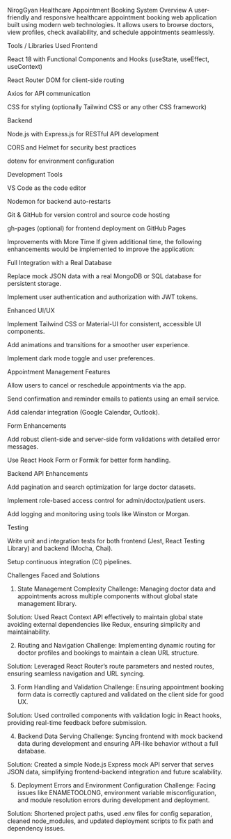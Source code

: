 NirogGyan Healthcare Appointment Booking System
Overview
A user-friendly and responsive healthcare appointment booking web application built using modern web technologies. It allows users to browse doctors, view profiles, check availability, and schedule appointments seamlessly.

Tools / Libraries Used
Frontend

React 18 with Functional Components and Hooks (useState, useEffect, useContext)

React Router DOM for client-side routing

Axios for API communication

CSS for styling (optionally Tailwind CSS or any other CSS framework)

Backend

Node.js with Express.js for RESTful API development

CORS and Helmet for security best practices

dotenv for environment configuration

Development Tools

VS Code as the code editor

Nodemon for backend auto-restarts

Git & GitHub for version control and source code hosting

gh-pages (optional) for frontend deployment on GitHub Pages

Improvements with More Time
If given additional time, the following enhancements would be implemented to improve the application:

Full Integration with a Real Database

Replace mock JSON data with a real MongoDB or SQL database for persistent storage.

Implement user authentication and authorization with JWT tokens.

Enhanced UI/UX

Implement Tailwind CSS or Material-UI for consistent, accessible UI components.

Add animations and transitions for a smoother user experience.

Implement dark mode toggle and user preferences.

Appointment Management Features

Allow users to cancel or reschedule appointments via the app.

Send confirmation and reminder emails to patients using an email service.

Add calendar integration (Google Calendar, Outlook).

Form Enhancements

Add robust client-side and server-side form validations with detailed error messages.

Use React Hook Form or Formik for better form handling.

Backend API Enhancements

Add pagination and search optimization for large doctor datasets.

Implement role-based access control for admin/doctor/patient users.

Add logging and monitoring using tools like Winston or Morgan.

Testing

Write unit and integration tests for both frontend (Jest, React Testing Library) and backend (Mocha, Chai).

Setup continuous integration (CI) pipelines.

Challenges Faced and Solutions
1. State Management Complexity
Challenge: Managing doctor data and appointments across multiple components without global state management library.

Solution: Used React Context API effectively to maintain global state avoiding external dependencies like Redux, ensuring simplicity and maintainability.

2. Routing and Navigation
Challenge: Implementing dynamic routing for doctor profiles and bookings to maintain a clean URL structure.

Solution: Leveraged React Router’s route parameters and nested routes, ensuring seamless navigation and URL syncing.

3. Form Handling and Validation
Challenge: Ensuring appointment booking form data is correctly captured and validated on the client side for good UX.

Solution: Used controlled components with validation logic in React hooks, providing real-time feedback before submission.

4. Backend Data Serving
Challenge: Syncing frontend with mock backend data during development and ensuring API-like behavior without a full database.

Solution: Created a simple Node.js Express mock API server that serves JSON data, simplifying frontend-backend integration and future scalability.

5. Deployment Errors and Environment Configuration
Challenge: Facing issues like ENAMETOOLONG, environment variable misconfiguration, and module resolution errors during development and deployment.

Solution: Shortened project paths, used .env files for config separation, cleaned node_modules, and updated deployment scripts to fix path and dependency issues.
